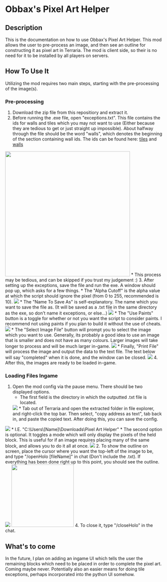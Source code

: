 
# Obbax's Pixel Art Helper
## Description
This is the documentation on how to use Obbax's Pixel Art Helper. This mod allows the user to pre-process an image, and then see an outline for constructing it as pixel art in Terraria. The mod is client side, so their is no need for it to be installed by all players on servers.

## How To Use It
Utilizing the mod requires two main steps, starting with the pre-processing of the image(s).

### Pre-processing

 1. Download the zip file from this repositiory and extract it.
 2. Before running the .exe file, open "exceptions.txt". This file contains the ids for walls and tiles which you may not want to use (Either because they are tedious to get or just straight up impossible). About halfway through the file should be the word "walls", which denotes the beginning of the section containing wall ids. The ids can be found here: [tiles](https://terraria.wiki.gg/wiki/Tile_IDs) and [walls](https://terraria.wiki.gg/wiki/Wall_IDs)
 <img src="https://lh3.googleusercontent.com/pw/ABLVV85cLBbHzVmxA1N2OvUWozr6RV9pvab5D3WJ3gs4CrYu81uXqsDjnOn-nUDSYd-NOD7Vc5FUAESC4aELi0X64GnfuUcq0wdv3hI-1IEz4M14D_ebTtrB4zKjOVibdIeBqNMK8WdhUOk03MLdwkia5y18=w757-h727-s-no-gm?authuser=0" width="400" height="400"/>
    * This process may be tedious, and can be skipped if you trust my judgement :)
 3. After setting up the exceptions, save the file and run the exe. A window should pop up, which asks for a few things. 
    * The "Alpha Cutoff" is the alpha value at which the script should
    ignore the pixel (from 0 to 255, recommended is 10).
    <img src="https://lh3.googleusercontent.com/pw/ABLVV842lreLHo0MW7u8ru78Tu9cI8WmqWxX0pxm5QoUmoFJ3WN8mRhW5zadqNL6LczLjiFJk6ubh268dalr2trpb8CcXRaRTCgCDk9timGlEWfHzJc1Cd5uWWaCepSFD4zfls2whW_FOylLcNjAcqdPzrQm=w445-h60-s-no-gm?authuser=0"/>
    * The "Name To Save As" is self-explanatory. The name which you want to save the file as. (It will be saved as a .txt file in the same directory as the exe, so don't name it exceptions, or else...)
    <img src="https://lh3.googleusercontent.com/pw/ABLVV85Gj3SEuYQGvXhwCIF_tKCStvHwOid1D0epSNSiXYq1enVqwHMZlzbMNF8xdCigjIJWTD8Fnc33rEyjPho01eai1ZH3hzUO07oKJKZ_vw1Uab3J0zFMZAg7afgQB7bFiytiqj4CW5aoV_tCvBvzsRf3=w444-h57-s-no-gm?authuser=0"/>
    * The "Use Paints" button is a toggle for whether or not you want the script to consider paints. I recommend not using paints if you plan to build it without the use of cheats.
    <img src="https://lh3.googleusercontent.com/pw/ABLVV87bbuMywoZs0YpM5nf94VytJd2GunHLkB-MKxFR6jn-bSDmF2FHC2cNvzy87Cq80pXCQjC7qIKaYWZdAzWTSvn1ZVZ8lMaBXbmCPIFRELaKIr5884nLBlBTZFmWX3fbw7RQFNh9-4TypLZE8fac1R_h=w447-h72-s-no-gm?authuser=0"/>
    * The "Select Image File" button will prompt you to select the image which you want to use. Generally, its probably a good idea to use an image that is smaller and does not have as many colours. Larger images will take longer to process and will be much larger in-game.
    <img src="https://lh3.googleusercontent.com/pw/ABLVV8728Olhp_LYwkjk4N5gQ_o_G84d7PQ7XUpwXJtEYa71gAR7Loby8Y_4DfZuO0z7rf3uGkslLEJkPLHel-I4skIoXxj0PIRn0elgB7lVt_u0OgfS8_4dGLh8-x5PBCSjNE16y4ZgZsCQ-dwb0hUvwkzc=w444-h58-s-no-gm?authuser=0"/>
    * Finally, "Print File" will process the image and output the data to the text file. The text below will say "completed" when it is done, and the window can be closed.
     <img src="https://lh3.googleusercontent.com/pw/ABLVV86bZW08am3raskXjS2PQo8hGx1Nw8l-mXEkIQWmzSMwOl4CAp-QBzJglRbDAr7QbrYdXEVBY5GTj_qbbIcj448eMSE4KMpQzbm4xS9u8zld4PLUbnxqxVfZSHM2fMAVHcBwHlfaE52uHo5qpwQqEU-y=w446-h89-s-no-gm?authuser=0"/>
 4. After this, the images are ready to be loaded in-game.
 
### Loading Files Ingame

1. Open the mod config via the pause menu. There should be two displayed options.
   * The first field is the directory in which the outputted .txt file is located. 
   <img src="https://lh3.googleusercontent.com/pw/ABLVV87hJqIVKGtq3KjeU6zoo0m6WK-Q5dot-X9LZzEXDIF2IPdG4s-nAKAiXkkmLPx6C9V62pM8eu1w-2jFl4ZpWXp5eWlYcWym6RCMBHLbBVz9S0Qceqil-c6H3SXWoWOL-oRkaVc03Q1WjS5CV-z1Mc7I=w568-h38-s-no-gm?authuser=0"/>
     * Tab out of Terraria and open the extracted folder in file explorer, and right-click the top bar. Then select, "copy address as text", tab back in, and paste the copied text. After doing this, you can save the config.
<img src="https://lh3.googleusercontent.com/pw/ABLVV87WVWqxUNFpqOyedQGgZ8bQy0LV40UGdgqqgfYpr8_xwt9tH1GFM5HiEuXOWdf1FSHgZSruNiEOLRgEwTkIo7KDNz8SQEV7_qbkpzopNKwsMOuU1Pm743HWbKwascFG2GbDyFYd4sD2fX3IBBEE1tce=w1869-h545-s-no-gm?authuser=0"/>
      * I.E. "C:\Users\[Name]\Downloads\Pixel Art Helper"
   * The second option is optional. It toggles a mode which will only display the pixels of the held block. This is useful for if an image requires placing many of the same block, and allows you to do it all at once.
<img src="https://lh3.googleusercontent.com/pw/ABLVV86t0tj5HpQIoEQSBtwr8RQ33NcI039V8RajnJ6Q167-5HdmGifEaRVh150nB49YvZxizEWVB5EPiWPp23jJXAbO3kr8J1HXudv68ktollO4pWU8d-hGDnmFYj0ZV0i25BidqsMypiPaTOvvCEGjG57X=w574-h43-s-no-gm?authuser=0"/>
2. To show the outline on screen, place the cursor where you want the top-left of the image to be, and type "/openHolo [fileName]" in chat (Don't include the .txt). If everything has been done right up to this point, you should see the outline.
<img src="https://lh3.googleusercontent.com/pw/ABLVV84w-ZMBDZwLm26pnqG3yCWVreht7UPtydR8Syf1JqAGxnXGmInMPhAIG7NeJlXYmvTe3wAi2FqMwM9qIa31c8qjcsHE4lCawDH9xkfZ9765RZIomhWx-pDGi0WxtGHfrZDOcGqUWg0uHiYB-VQVVLOp=w178-h36-s-no-gm?authuser=0"/> 
<img src="https://lh3.googleusercontent.com/pw/ABLVV87Cb8FcpJv_ZrCXKcRc0uQPF5i4Wrw80e2Jpdne9yHNJHwtZRyU1uKLHo7aX8d4pfsR0NACIQbOiEuZ11VWSSZYOYYSnJQPw-8kibtjyKtxjipyqDSdxbnRi9xbDljqeUXtPgd_ICJ2mHpTY_7S-R12=w508-h565-s-no-gm?authuser=0" width="200"/>
4. To close it, type "/closeHolo" in the chat.

## What's to come
In the future, I plan on adding an ingame UI which tells the user the remaining blocks which need to be placed in order to complete the pixel art. Coming maybe never.
Potentially also an easier means for doing tile exceptions, perhaps incorporated into the python UI somehow.
